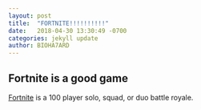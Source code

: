 ```yaml
---
layout: post
title:  "FORTNITE!!!!!!!!!!"
date:   2018-04-30 13:30:49 -0700
categories: jekyll update
author: BIOHA7ARD
---
```


## Fortnite is a good game

[Fortnite][link-to-epicgames] is a 100 player solo, squad, or duo battle royale. 


[link-to-epicgames]: https://epicgames.com
